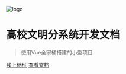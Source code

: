 ![logo](https://docsify.js.org/_media/icon.svg)

# 高校文明分系统开发文档

> 使用Vue全家桶搭建的小型项目

<!-- * 前端框架：vue-cli、vue-router、axios、vuex
* UI类库：Element、Vant -->

[线上地址](https://qcx.fjut.edu.cn/login)
[查看文档](#前言)